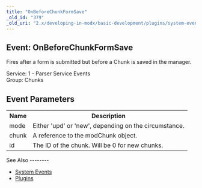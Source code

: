 ```yaml
---
title: "OnBeforeChunkFormSave"
_old_id: "379"
_old_uri: "2.x/developing-in-modx/basic-development/plugins/system-events/onbeforechunkformsave"
---
```


Event: OnBeforeChunkFormSave
----------------------------

Fires after a form is submitted but before a Chunk is saved in the manager.

Service: 1 - Parser Service Events   
Group: Chunks

Event Parameters
----------------

<table><tbody><tr><th>Name</th><th>Description</th></tr><tr><td>mode</td><td>Either 'upd' or 'new', depending on the circumstance.</td></tr><tr><td>chunk</td><td>A reference to the modChunk object.</td></tr><tr><td>id</td><td>The ID of the chunk. Will be 0 for new chunks.</td></tr></tbody></table>See Also
--------

- [System Events](developing-in-modx/basic-development/plugins/system-events "System Events")
- [Plugins](developing-in-modx/basic-development/plugins "Plugins")